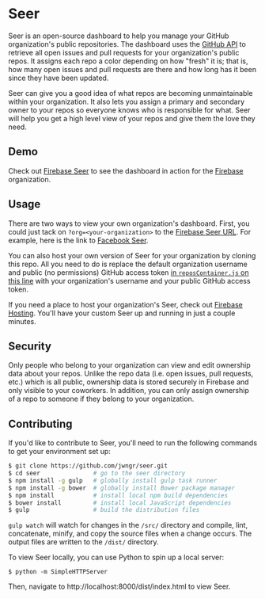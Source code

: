 # Seer

Seer is an open-source dashboard to help you manage your GitHub organization's public repositories.
The dashboard uses the [GitHub API](https://developer.github.com/v3/) to retrieve all open issues
and pull requests for your organization's public repos. It assigns each repo a color depending on how
"fresh" it is; that is, how many open issues and pull requests are there and how long has it been
since they have been updated.

Seer can give you a good idea of what repos are becoming unmaintainable within your organization. It
also lets you assign a primary and secondary owner to your repos so everyone knows who is responsible
for what. Seer will help you get a high level view of your repos and give them the love they need.


## Demo

Check out [Firebase Seer](https://seer.firebaseapp.com/) to see the dashboard in action for the
[Firebase](https://www.firebase.com/) organization.


## Usage

There are two ways to view your own organization's dashboard. First, you could just tack on
`?org=<your-organization>` to the [Firebase Seer URL](https://seer.firebaseapp.com/). For example,
here is the link to [Facebook Seer](https://seer.firebaseapp.com?org=facebook).

You can also host your own version of Seer for your organization by cloning this repo. All you need
to do is replace the default organization username and public (no permissions) GitHub access token
[in `reposContainer.js` on this line](https://github.com/jwngr/seer/blob/26c868d29c61ed04acf2a109c9fe901eb0443942/src/jsx/reposContainer.jsx#L365-L366)
with your organization's username and your public GitHub access token.

If you need a place to host your organization's Seer, check out [Firebase Hosting](https://www.firebase.com/hosting.html). You'll have your custom Seer up and running in just a couple minutes.


## Security

Only people who belong to your organization can view and edit ownership data about your repos. Unlike
the repo data (i.e. open issues, pull requests, etc.) which is all public, ownership data is stored
securely in Firebase and only visible to your coworkers. In addition, you can only assign ownership
of a repo to someone if they belong to your organization.


## Contributing

If you'd like to contribute to Seer, you'll need to run the following commands to get your
environment set up:

```bash
$ git clone https://github.com/jwngr/seer.git
$ cd seer               # go to the seer directory
$ npm install -g gulp   # globally install gulp task runner
$ npm install -g bower  # globally install Bower package manager
$ npm install           # install local npm build dependencies
$ bower install         # install local JavaScript dependencies
$ gulp                  # build the distribution files
```

`gulp watch` will watch for changes in the `/src/` directory and compile, lint, concatenate, minify,
and copy the source files when a change occurs. The output files are written to the `/dist/`
directory.

To view Seer locally, you can use Python to spin up a local server:

```
$ python -m SimpleHTTPServer
```

Then, navigate to http://localhost:8000/dist/index.html to view Seer.
